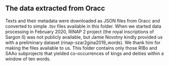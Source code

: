 ## The data extracted from Oracc

Texts and their metadata were downloaded as JSON files from Oracc and converted to simple .tsv files available in this folder. When we started data processing in February 2020, RINAP 2 project (the royal inscriptions of Sargon II) was not publicly available, but Jamie Novotny kindly provided us with a preliminary dataset (rinap-szar2gina2019_words). We thank him for making the files available to us. This folder contains only those RIBo and SAAo subprojects that yielded co-occurrences of kings and deities within a window of ten words.
